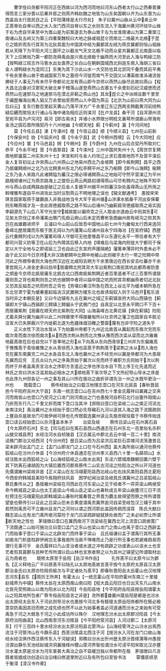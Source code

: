 <!-- { "loadSidebar": true } -->
　　曹学佺曰尧都平阳河正在西故以河为西河而地曰河东山西者太行山之西秦晋兼得而言三家分晋以后秦并吞之则燕齐韩赵魏之地皆为山东矣国朝以齐为山东晋为山西盖自太行首尻目之云【平阳蒲绛是太行尽处】　朱子曰冀州山脉从云中来云中正髙脊处自脊以西之水入龙门西河自脊以东之水则东流入于海冀州黄河环绕华山耸于右为虎自华来至中为嵩山是为前案遂去为泰山耸于左为龙淮南诸山为第二重案江南诸山及五岭又为第三四重案魏校曰大地之脉咸祖昆仑而南北二络最大北络于昆仑之隂折而东行其背为北狄其面为中国其中结为冀都其左结为燕京冀都则恒山祖脉若从天降下为平阳大河三面环之以截龙气天文北极不动而众星共冀都正北南面以临天下上应微垣乃第一都防尧舜禹由是兴焉北络极于幽燕而大河至此入海与鸭緑江防【按鸭緑江班志作马訾水出女直界之长白山在朝鲜国城西北斜迤东南入海胡三省曰金人谓鸭緑水为混同江】东夷为其下沙此山水一大交防也其北崇冈千叠而其前平夷千有余里泰山耸于南诚国家万年之基但今河徙而南气不交固又以漕渠故淮泲诸流皆拂经于人事无乃有未尽乎帝都论北龙有燕山即今京师以燕然山脉尽此故曰燕山【程大昌北边备对汉窦宪大破北单于稽落山遂登燕然山去塞五千余里刻石纪汉威徳而还燕然山在速邪乌之地速邪乌在漠北非蓟之燕山也】其龙昆仑之中派绵亘数千里至于阗歴瀚海出夷入貊又万余里始至燕然山入中国为燕云【北京为山前曰燕大同为山后曰云】复东行数百里起天夀山乃落平洋方广千余里辽东辽西两支闗截黄河前绕鸭緑后纒而隂恒太行诸山与海中诸岛相应近则滦河【在卢龙县】桑干河【自浑源州流至宛平县为卢沟河】易河【即古易水】并诸小水界限分明桂文襄萼所谓扆山带海有金汤之固石晋所赂契丹十六州地幽【今顺天地】蓟【今蓟州】瀛【今河间地】
　　莫【今任丘县】涿【今涿州】檀【今宻云县】顺【今顺义县】七州在山前新【今保安州】妫【今延庆州】儒【今永宁县】武【今朔州西境】云【今大同地】应【今应州】寰【今马邑县】朔【今朔州】蔚【今蔚州】九州在山后合契丹所取刘仁恭平【今永平地】营【今昌黎县】滦【今滦州】三州中国共失州十九【周世宗复闗南地即瀛莫二州实失州十七】宋宣和时与金人约攻辽止求石晋故地而不及营平滦后金人复背初议止许宋燕山六州燕山之地易州西北乃金坡闗【即今紫荆闗】昌平之西乃居庸闗顺州之北乃古北闗景州东北乃松亭闗平州之东乃榆闗【即今山海闗】榆闗之东乃金人来路凡此诸闗隘为蕃汉之限必得诸闗燕山之地始可守然平营滦辽为平州路檀顺诸州辽为燕京路海上之盟但云燕云两路初谓得燕山可尽有闗内之地殊不知平州与燕山自成两路由是破辽之后金人复据平州据平州则蕃汉杂处虽得燕山无所用之斡哩雅布遂自平州进攻此当时议割燕云不明地理之误也【辑文献通考】　愚按宋宋琪言国家取燕于雄霸直入非我战地当令大军于易州循山渉涿水抵桑干河出安保寨则东瞰燕城才及一舎此周徳威取燕之路不知山后诸州乃幽蓟肩背徳威取燕之易实因李嗣源先下山后八军守光坐守城故能以偏师克之元人取金亦道由云中则其形可见矣太宗伐辽本命潘美出鴈门先趋云朔山后未定而曹彬急图幽州故有岐沟之败其失岂在由雄霸进师乎　丘濬曰今山前山后皆吾中国地山前七州今为畿甸太行西来连冈叠嶂北歴居庸而东极于医无闾以为内藩篱山后诸州自永宁四海冶【在宣府镇】西歴云代重闗列戍以为外藩篱茍得人守御可无他患惟昌平以东遵化永平一带往者有大宁都司兴营义防等卫在山后为外障其后移入内地【靖难后乌梁海内附徙大宁都司于保定以大宁全地与之即诺延三卫也自此辽东宣府声援隔絶】藩篱单薄异时外患未必不由于此又曰今日京师大非汉唐都闗中比闗中地被山此则被乎太行一带之险闗中带河此之所襟带者则大海也然汉边在北咸阳去朔方千余里唐边在西长安去吐蕃亦千余里尝观元人进金史表曰劲卒居庸闗北拊其背大军出紫荆口南扼其吭此都燕者防患之炯鉴今京师北抵居庸东北抵古北口西南抵紫荆闗近者百里逺者不过三百里所谓居庸则吾之背也紫荆则吾之吭也据闗中者将以搤中国之吭而拊其背都幽燕者切近北狄又恐其反搤吾之吭而拊吾之背也【劳堪曰秦汉所急在西北上谷北平为缓本朝所急在东北甘肃宁夏为缓秦塞起临洮汉武置朔方缓东北也故诱匈奴入则于马邑开菟乐浪当时非之本朝反是】又曰今边镇有九五在冀州之域辽东蓟镇宣府大同山西镇也【蓟镇即大宁镇山西镇即三闗镇三闗偏头宁武鴈门也】自真定以北至永平闗口不下百十而居庸紫荆【居庸在顺天府北紫荆在大同】山海喜峰古北黄花镇【俱在蓟镇】险阨尤着夫舜分冀为幽并以此二州捍蔽使不得接畿甸所以壮京师之藩卫也国家自丰胜沦没宣大已失屏蔽兴宁内徙蓟北遂为危疆烽烟羽檄之警靡蔑有岂非守险之道失乎
　　正义水性下流治水皆从下为始冀州帝都于九州近北故首从冀起而东南次兖而东南次青而南次徐而南次从而西次荆从荆而北次豫从豫而西次梁从梁而北次雍雍地最髙故在后也自兖以下皆凖地之形从下向髙从东向西青徐三州并为东偏雍髙于豫豫髙于青徐雍豫之水从青徐而入海也梁髙于荆荆髙于梁荆之水从而入海也兖在冀东南冀兖二州之水各自东北入海也冀州之水不经兖州以冀是帝都河为大患故先冀而后兖　王氏炎曰九州之序禹贡始于冀次以兖而终于雍职方氏则始于次以荆而终于并者盖禹贡言治水之序职方言逺近之序也序治水自下而上序王化先逺而近　林氏之竒曰洪水泛滥其始必相水之大顺地髙下渐次导之下文所纪导山导水之序是也此序九州但各记一州之事及其山川所在施功之曲折非谓先治一州之水既毕更治一州也
　　既载壶口
　　蔡传经始治之曰载汉地理志壶口在河东北屈县【春秋晋屈邑今平阳府吉州大宁县】东南一统志壶口山在吉州西七十里金氏履祥曰冀雍之交夹河而南皆山也壶口乃受河之口龙门则河南出之门也愚按河自积石北行出塞外阻隂山乃折而东行凡二千里又折而南下壶口当其冲【郑晓曰壶口在梁岐二山之南正河流北来南注处】禹治冀州之水经始于壶口然必先导碣石九河以逹其入海之路下流既疏则上壅自杀是故龙门可凿伊阙可排也孔传既载连冀州读云先施贡赋役载于书蔡传始连壶口读云经始壶口以杀河盖本朱子
　　治梁及岐
　　蔡传吕梁山在石州离石县【今太原府石州】东北【司马彪曰在离石县西山西通志在石州东北一百里俗名杀积山接交城县界】水经注河水自桢陵县【汉志属云中郡北去云中城一百二十里】南流迳鴈门郡治又经西河【今汾州府】歴吕梁山而为吕梁洪吕梁巨石崇竦河流荡激昔吕梁未辟河出孟门之上【孟门山即龙门之上口在今石州西】盖大禹所凿以通河也蔡传狐岐山在汾州介休县【今汾州府介休县通志在汾州孝义县西八十里一名薛颉山】水经注胜水出西狐岐之山【山海经狐岐之山胜水出焉】东迳六壁城南魏朝旧置六壁于其下防离石诸胡因为大镇后置西河郡焉蔡传二山实古河迳之险阨治之所以开河道也先儒谓雍州梁岐非是【正义梁山在左冯翊夏阳县西北岐山在右扶风美阳县西北夏阳今西安府韩城县美阳今鳯翔府扶风县　困学纪闻治梁及岐晁氏谓冀州之吕梁狐岐山蔡氏集传从之】愚按雍州梁岐在河西此在河东梁山之见于经者不一弈弈梁山韩侯受命今韩城县之梁山也太王逾梁山今岐山县之梁山也春秋成五年梁山崩壅河三日不流杜预注在冯翊夏阳此即韩城梁山春秋时属秦晋之界晋为覇主故得望而祭之传所谓晋望是也蔡传引以证此之吕梁山恐未合黄度谓禹贡冀界逾河自梁至岐包汉三辅于其中若然则禹贡可不立雍州且龙门之河何以谓之西河耶此盖因传疏而误耳　陈氏大猷曰魏志梁山北有龙门禹所凿河莫险于龙门吕梁疏辟疑就狭处凿而广之未必如贾让所谓断天地之性也　茅瑞徴曰壶口在冀西南河下流梁岐在冀西北河上流壶口疏凿寛广下流既通二山始可施功又曰壶口孟门之东山也梁山龙门之南山也禹于壶口之西辟孟门而始事于壶口于梁山之北辟龙门而终事于梁山　吕氏祖谦曰孟子谓禹行其所无事如凿龙门析底柱辟伊阙岂无事哉凿所当凿不惮难而止乃是行所无事也若避难趋易而谓行无事可乎　金氏履祥曰凡山言治者或水道之冲有疏辟之功或表山以该水土也言艺者剪其蓊鬰与民种艺传所谓以启山林也言旅者祭之以为其州之镇望记所谓取材出云为雨者也
　　既修太原至于岳阳【岳汉书作岳】
　　孔传髙平曰太原今以为郡名【正义释地云广平曰原髙平曰陆孔以太原地髙故言髙平按今太原府太原县汉太原郡治金氏曰太原亦险阻但榆次与平定诸处为髙平】即春秋晋阳岳太岳霍山也汉地理志河东县东【周厉王所奔】有霍太山【一统志霍山在平阳府霍州东南三十里接赵城界为中镇】蔡传太岳在太原西南山南曰阳【程大昌云阳日也日出天东凡山南水北皆先受照故山以南为阳水以北为阳】今岳阳县地【今平阳府岳阳县按岳阳谓霍太山之阳其地所包者广蔡专指岳阳县言之非是】尧所都雄冀州箴岳阳是都是也汾水出太原经太岳东入于河此则导汾水也愚按今河北多有鲧隄太原岳阳帝都所在鲧必极意崇防禹因其旧而修之成先绩也然不以此为始事者盖必河道通而汾水之来始有可受禹急于河之大鲧急于河之小此成功所以殊尔　汉地理志汾水出太原郡汾阳县【今太原府治阳曲县】北山西南至河东汾隂县【今平阳府荥河县】入河过郡二【太原河东】行千三百四十里水经汾水出太原汾阳县北管涔山【山海经管涔之山汾水出焉西流注于河管涔山在今静乐县】西至汾隂县北西注于河【按汾水入河在龙门口故山海经水经注俱作西注蔡传东入于河疑误】郑樵曰汾水出忻州歴太原汾晋绛蒲等州愚按汾源出静乐天池经赵城洪洞襄陵绛州稷山荥河界智伯谓汾水可浸平阳宋取北汉亦壅汾水灌太原是汾水为河东害甚大禹治之自不容缓岂独以帝都所在哉　茅瑞徴曰凡言既者皆据成功创造曰治沿绪曰修道里附近曰及有所包曰至皆书法
　　覃懐厎绩至于衡漳【漳汉书作章】
